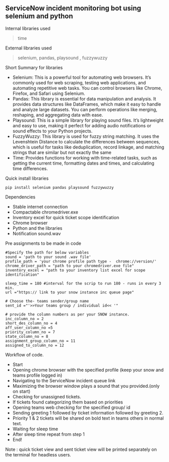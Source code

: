 ServiceNow incident monitoring bot using selenium and python
------------------------------------------------------------
Internal libraries used 

  >time

External libraries used

  >selenium, pandas, playsound , fuzzywuzzy

Short Summary for libraries
- Selenium: This is a powerful tool for automating web browsers. It’s commonly used for web scraping, testing web applications, and automating repetitive web tasks. 	You can control browsers like Chrome, Firefox, and Safari using Selenium.
-  Pandas: This library is essential for data manipulation and analysis. It provides data structures like DataFrames, which make it easy to handle and analyze large 	datasets. You can perform operations like merging, reshaping, and aggregating data with ease.
- Playsound: This is a simple library for playing sound files. It’s lightweight and easy to use, making it perfect for adding audio notifications or sound effects to 	your Python projects.
- FuzzyWuzzy: This library is used for fuzzy string matching. It uses the Levenshtein Distance to calculate the differences between sequences, which is useful for 	tasks like deduplication, record linkage, and matching strings that are similar but not exactly the same
- Time: Provides functions for working with time-related tasks, such as getting the current time, formatting dates and times, and calculating time differences.


Quick install libraries 

	pip install selenium pandas playsound fuzzywuzzy

Dependencies
  
- Stable internet connection
- Compactable chromedriver.exe
- Inventory excel for quick ticket scope identification
- Chrome browser
- Python and the libraries
- Notification sound.wav 

Pre assignments to be made in code

	#Specify the path for below variables
	sound = 'path to your sound .wav file'
	profile_path = 'your chrome profile path type -  chrome://version/'
	chrome_driver_path = "path to your chromedriver.exe file"
	inventory_excel = "path to your inventory list excel for scope identification"

	sleep_time = 180 #interval for the scrip to run 180 - runs in every 3 min.
	url ="https:// link to your snow instance inc queue page"

	# Choose the- teams sender/group name
	sent_id ="'>>Your teams group / individual id<< '"

	# provide the column numbers as per your SNOW instance.
	inc_column_no = 2
	short_des_column_no = 4
	aff_user_column_no =5
	priority_column_no = 7
	state_column_no = 8
	assignment_group_column_no = 11
	assigned_to_column_no = 12

Workflow of code.

-  Start
-  Opening chrome browser with the specified profile (keep your snow and teams profile logged in)
-  Navigating to the ServiceNow incident queue link
-  Maximizing the browser window plays a sound that you provided.(only on start)
-  Checking for unassigned tickets.
-  If tickets found categorizing them based on priorities
-  Opening teams web checking for the specified group/ id 
-  Sending greeting 1 followed by ticket information followed by greeting 2.
-  Priority 1 & 2 tickets will be shared on bold text in teams others in normal text.
-  Waiting for sleep time 
-  After sleep time repeat from step 1
-  End!

Note : quick ticket view and sent ticket view will be printed separately on the terminal for headless users.

